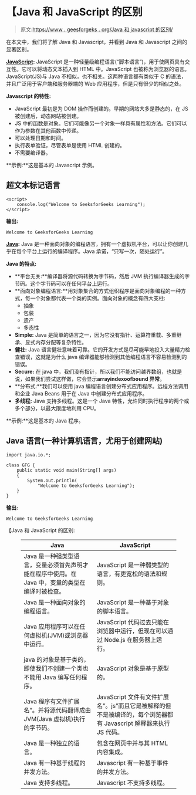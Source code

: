 # 【Java 和 JavaScript 的区别

> 原文:[https://www . geesforgeks . org/Java 和 javascript 的区别/](https://www.geeksforgeeks.org/difference-between-java-and-javascript/)

在本文中，我们将了解 Java 和 Javascript，并看到 Java 和 Javascript 之间的显著区别。

[**JavaScript**](https://www.geeksforgeeks.org/javascript-tutorial/)**:**
JavaScript 是一种轻量级编程语言(“脚本语言”)，用于使网页具有交互性。它可以将动态文本插入到 HTML 中。JavaScript 也被称为浏览器的语言。JavaScript(JS)与 Java 不相似，也不相关。这两种语言都有类似于 C 的语法，并且广泛用于客户端和服务器端的 Web 应用程序，但是只有很少的相似之处。

**Javascript 的特性:**

*   JavaScript 最初是为 DOM 操作而创建的。早期的网站大多是静态的，在 JS 被创建后，动态网站被创建。
*   JS 中的函数是对象。它们可能像另一个对象一样具有属性和方法。它们可以作为参数在其他函数中传递。
*   可以处理日期和时间。
*   执行表单验证，尽管表单是使用 HTML 创建的。
*   不需要编译器。

**示例:**这是基本的 Javascript 示例。

## 超文本标记语言

```
<script>
    console.log("Welcome to GeeksforGeeks Learning");
</script>
```

**输出:**

```
Welcome to GeeksforGeeks Learning
```

[**Java**](https://www.geeksforgeeks.org/java/)**:**
Java 是一种面向对象的编程语言，拥有一个虚拟机平台，可以让你创建几乎在每个平台上运行的编译程序。Java 承诺，“只写一次，随处运行”。

**Java 的特点:**

*   **平台无关:**编译器将源代码转换为字节码，然后 JVM 执行编译器生成的字节码。这个字节码可以在任何平台上运行。
*   **面向对象编程语言:**用对象集合的方式组织程序是面向对象编程的一种方式，每一个对象都代表一个类的实例。面向对象的概念有四大支柱:
    *   抽象
    *   包装
    *   遗产
    *   多态性
*   **Simple:** Java 是简单的语言之一，因为它没有指针、运算符重载、多重继承、显式内存分配等复杂特性。
*   **健壮:** Java 语言健壮意味着可靠。它的开发方式是尽可能早地投入大量精力检查错误，这就是为什么 java 编译器能够检测到其他编程语言不容易检测到的错误。
*   **Secure:** 在 java 中，我们没有指针，所以我们不能访问越界数组，也就是说，如果我们尝试这样做，它会显示**arrayindexoofbound 异常**。
*   **分布式:**我们可以使用 java 编程语言创建分布式应用程序。远程方法调用和企业 Java Beans 用于在 Java 中创建分布式应用程序。
*   **多线程:** Java 支持多线程。这是一个 Java 特性，允许同时执行程序的两个或多个部分，以最大限度地利用 CPU。

**示例:**这是基本的 Java 程序。

## Java 语言(一种计算机语言，尤用于创建网站)

```
import java.io.*;

class GFG {
    public static void main(String[] args)
    {
        System.out.println(
            "Welcome to GeeksforGeeks Learning");
    }
}
```

**输出:**

```
Welcome to GeeksforGeeks Learning
```

【Java 和 JavaScript 的区别:

<figure class="table">

| **Java** | **JavaScript** |
| --- | --- |
| Java 是一种强类型语言，变量必须首先声明才能在程序中使用。在 Java 中，变量的类型在编译时被检查。 | JavaScript 是一种弱类型的语言，有更宽松的语法和规则。 |
| Java 是一种面向对象的编程语言。 | JavaScript 是一种基于对象的脚本语言。 |
| Java 应用程序可以在任何虚拟机(JVM)或浏览器中运行。 | JavaScript 代码过去只能在浏览器中运行，但现在可以通过 Node.js 在服务器上运行。 |
| java 的对象是基于类的，即使我们不创建一个类也不能用 Java 编写任何程序。 | JavaScript 对象是基于原型的。 |
| Java 程序有文件扩展名”。并将源代码翻译成由 JVM(Java 虚拟机)执行的字节码。 | JavaScript 文件有文件扩展名”。js”而且它是被解释的但不是被编译的，每个浏览器都有 Javascript 解释器来执行 JS 代码。 |
| Java 是一种独立的语言。 | 包含在网页中并与其 HTML 内容集成。 |
| Java 有一种基于线程的并发方法。 | Javascript 有一种基于事件的并发方法。 |
| Java 支持多线程。 | Javascript 不支持多线程。 |

</figure>